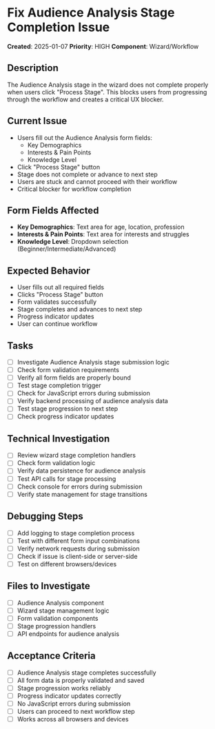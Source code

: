 # Fix Audience Analysis Stage Completion Issue

**Created**: 2025-01-07
**Priority**: HIGH
**Component**: Wizard/Workflow

## Description
The Audience Analysis stage in the wizard does not complete properly when users click "Process Stage". This blocks users from progressing through the workflow and creates a critical UX blocker.

## Current Issue
- Users fill out the Audience Analysis form fields:
  - Key Demographics
  - Interests & Pain Points  
  - Knowledge Level
- Click "Process Stage" button
- Stage does not complete or advance to next step
- Users are stuck and cannot proceed with their workflow
- Critical blocker for workflow completion

## Form Fields Affected
- **Key Demographics**: Text area for age, location, profession
- **Interests & Pain Points**: Text area for interests and struggles
- **Knowledge Level**: Dropdown selection (Beginner/Intermediate/Advanced)

## Expected Behavior
- User fills out all required fields
- Clicks "Process Stage" button
- Form validates successfully
- Stage completes and advances to next step
- Progress indicator updates
- User can continue workflow

## Tasks
- [ ] Investigate Audience Analysis stage submission logic
- [ ] Check form validation requirements
- [ ] Verify all form fields are properly bound
- [ ] Test stage completion trigger
- [ ] Check for JavaScript errors during submission
- [ ] Verify backend processing of audience analysis data
- [ ] Test stage progression to next step
- [ ] Check progress indicator updates

## Technical Investigation
- [ ] Review wizard stage completion handlers
- [ ] Check form validation logic
- [ ] Verify data persistence for audience analysis
- [ ] Test API calls for stage processing
- [ ] Check console for errors during submission
- [ ] Verify state management for stage transitions

## Debugging Steps
- [ ] Add logging to stage completion process
- [ ] Test with different form input combinations
- [ ] Verify network requests during submission
- [ ] Check if issue is client-side or server-side
- [ ] Test on different browsers/devices

## Files to Investigate
- [ ] Audience Analysis component
- [ ] Wizard stage management logic
- [ ] Form validation components
- [ ] Stage progression handlers
- [ ] API endpoints for audience analysis

## Acceptance Criteria
- [ ] Audience Analysis stage completes successfully
- [ ] All form data is properly validated and saved
- [ ] Stage progression works reliably
- [ ] Progress indicator updates correctly
- [ ] No JavaScript errors during submission
- [ ] Users can proceed to next workflow step
- [ ] Works across all browsers and devices 